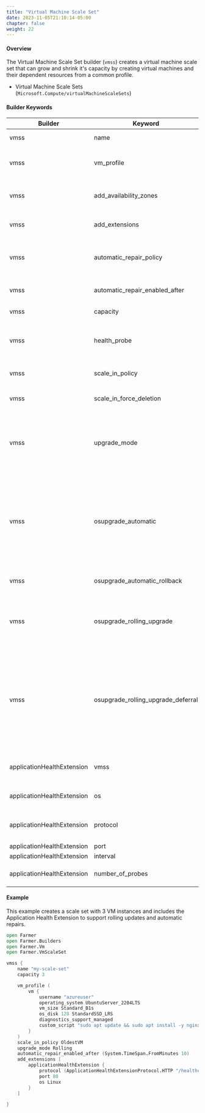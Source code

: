 ```yaml
---
title: "Virtual Machine Scale Set"
date: 2023-11-05T21:10:14-05:00
chapter: false
weight: 22
---
```


#### Overview
The Virtual Machine Scale Set builder (`vmss`) creates a virtual machine scale set that can grow and shrink it's capacity by creating virtual machines and their dependent resources from a common profile.

* Virtual Machine Scale Sets (`Microsoft.Compute/virtualMachineScaleSets`)

#### Builder Keywords

| Builder                    | Keyword                        | Purpose                                                                                                                                                                                                   |
|----------------------------|--------------------------------|-----------------------------------------------------------------------------------------------------------------------------------------------------------------------------------------------------------|
| vmss                       | name                           | Sets the name of the VM scale set.                                                                                                                                                                        |
| vmss                       | vm_profile                     | Defines a profile for VM's in the scale set using the `vm` builder to support all the same functionality as a single VM.                                                                                  |
| vmss                       | add_availability_zones         | Adds one or more availability zones so VM resources will be distributed across those zones.                                                                                                               |
| vmss                       | add_extensions                 | Adds extensions that will be automatically installed on VMs when scaling out.                                                                                                                             |
| vmss                       | automatic_repair_policy        | Enables automatically replacing VMs in the scale set that report as unhealthy. Requires adding the Application Health Extension.                                                                          |
| vmss                       | automatic_repair_enabled_after | Defines a grace period after becoming unhealthy before replacing the instance.                                                                                                                            |
| vmss                       | capacity                       | The number of VM instances in the scale set.                                                                                                                                                              |
| vmss                       | health_probe                   | If not using an application health extension, this refers to a load balancer health probe that can indicate instance health.                                                                              |
| vmss                       | scale_in_policy                | Specify the policy for determining which VMs to remove when scaling in.                                                                                                                                   |
| vmss                       | scale_in_force_deletion        | Indicates the VMs should be force deleted so they free the resources more quickly.                                                                                                                        |
| vmss                       | upgrade_mode                   | Specify Manual, Automatic, or Rolling upgrades. Rolling upgrades require the Application Health Extension or a Health Probe to ensure newly replaced instances are healthy before replacing more of them. |
| vmss                       | osupgrade_automatic            | Indicates whether OS upgrades should automatically be applied to scale set instances in a rolling fashion when a newer version of the OS image becomes available. Default value is false. If this is set to true for Windows based scale sets, enableAutomaticUpdates is automatically set to false and cannot be set to true. |
| vmss                       | osupgrade_automatic_rollback   | Whether OS image rollback feature should be enabled. Enabled by default. |
| vmss                       | osupgrade_rolling_upgrade      | Indicates whether rolling upgrade policy should be used during Auto OS Upgrade. Default value is false. Auto OS Upgrade will fallback to the default policy if no policy is defined on the VMSS. |
| vmss                       | osupgrade_rolling_upgrade_deferral | Indicates whether Auto OS Upgrade should undergo deferral. Deferred OS upgrades will send advanced notifications on a per-VM basis that an OS upgrade from rolling upgrades is incoming, via the IMDS tag 'Platform.PendingOSUpgrade'. The upgrade then defers until the upgrade is approved via an ApproveRollingUpgrade call. |
| applicationHealthExtension | vmss                           | When adding the extension as a resource, this specifies the VM scale set it should be applied to.                                                                                                         |
| applicationHealthExtension | os                             | Operating system (Linux or Windows) to install the correct extension for that OS.                                                                                                                         |
| applicationHealthExtension | protocol                       | Protocol (TCP, HTTP, or HTTPS) to probe, and if specifying HTTP or HTTPS, include the path.                                                                                                               |
| applicationHealthExtension | port                           | TCP port to probe.                                                                                                                                                                                        |
| applicationHealthExtension | interval                       | Interval to probe for health.                                                                                                                                                                             |
| applicationHealthExtension | number_of_probes               | Sets the number of times the probe must fail to consider this instance a failure.                                                                                                                            |

#### Example

This example creates a scale set with 3 VM instances and includes the Application Health Extension to support rolling updates and automatic repairs.

```fsharp
open Farmer
open Farmer.Builders
open Farmer.Vm
open Farmer.VmScaleSet

vmss {
    name "my-scale-set"
    capacity 3

    vm_profile (
        vm {
            username "azureuser"
            operating_system UbuntuServer_2204LTS
            vm_size Standard_B1s
            os_disk 128 StandardSSD_LRS
            diagnostics_support_managed
            custom_script "sudo apt update && sudo apt install -y nginx"
        }
    )
    scale_in_policy OldestVM
    upgrade_mode Rolling
    automatic_repair_enabled_after (System.TimeSpan.FromMinutes 10)
    add_extensions [
        applicationHealthExtension {
            protocol (ApplicationHealthExtensionProtocol.HTTP "/healthcheck")
            port 80
            os Linux
        }
    ]

}
```
